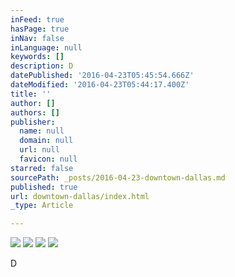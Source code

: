 ```yaml
---
inFeed: true
hasPage: true
inNav: false
inLanguage: null
keywords: []
description: D
datePublished: '2016-04-23T05:45:54.666Z'
dateModified: '2016-04-23T05:44:17.400Z'
title: ''
author: []
authors: []
publisher:
  name: null
  domain: null
  url: null
  favicon: null
starred: false
sourcePath: _posts/2016-04-23-downtown-dallas.md
published: true
url: downtown-dallas/index.html
_type: Article

---
```

![](https://the-grid-user-content.s3-us-west-2.amazonaws.com/a2941777-31d5-4240-8807-e73245d37830.jpg)
![](https://the-grid-user-content.s3-us-west-2.amazonaws.com/371e7930-1f73-44bc-ad86-a29d29ef390d.jpg)
![](https://the-grid-user-content.s3-us-west-2.amazonaws.com/f0a686cf-3f36-4d35-9c1c-14123eb7adb6.jpg)
![](https://the-grid-user-content.s3-us-west-2.amazonaws.com/01ea9551-1bfd-4621-ab23-09cb3ba6c655.jpg)

D